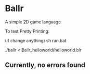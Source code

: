 # Ballr
A simple 2D game language


To test Pretty Printing:

(if change anything) 
sh run.bat


./ballr  < Ballr_helloworld/helloworld.blr 

Currently, no errors found 
---------------------------



